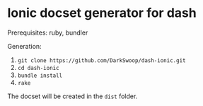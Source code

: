 # Ionic docset generator for dash

Prerequisites: ruby, bundler

Generation:

1. ```git clone https://github.com/DarkSwoop/dash-ionic.git```
2. ```cd dash-ionic```
3. ```bundle install```
4. ```rake```

The docset will be created in the ```dist``` folder. 

